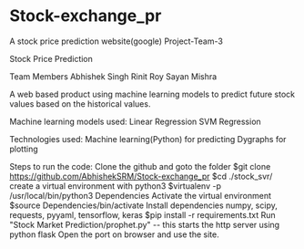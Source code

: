 # Stock-exchange_pr
A stock price prediction website(google)
Project-Team-3

Stock Price Prediction

Team Members
Abhishek Singh
Rinit Roy
Sayan Mishra

A web based product using machine learning models to predict future stock values based on the historical values.

Machine learning models used:
Linear Regression
SVM Regression

Technologies used:
Machine learning(Python) for predicting
Dygraphs for plotting

Steps to run the code:
Clone the github and goto the folder
$git clone https://github.com/AbhishekSRM/Stock-exchange_pr
$cd ./stock_svr/
create a virtual environment with python3
$virtualenv -p /usr/local/bin/python3 Dependencies
Activate the virtual environment
$source Dependencies/bin/activate
Install dependencies numpy, scipy, requests, pyyaml, tensorflow, keras
$pip install -r requirements.txt
Run "Stock Market Prediction/prophet.py" -- this starts the http server using python flask
Open the port on browser and use the site.
